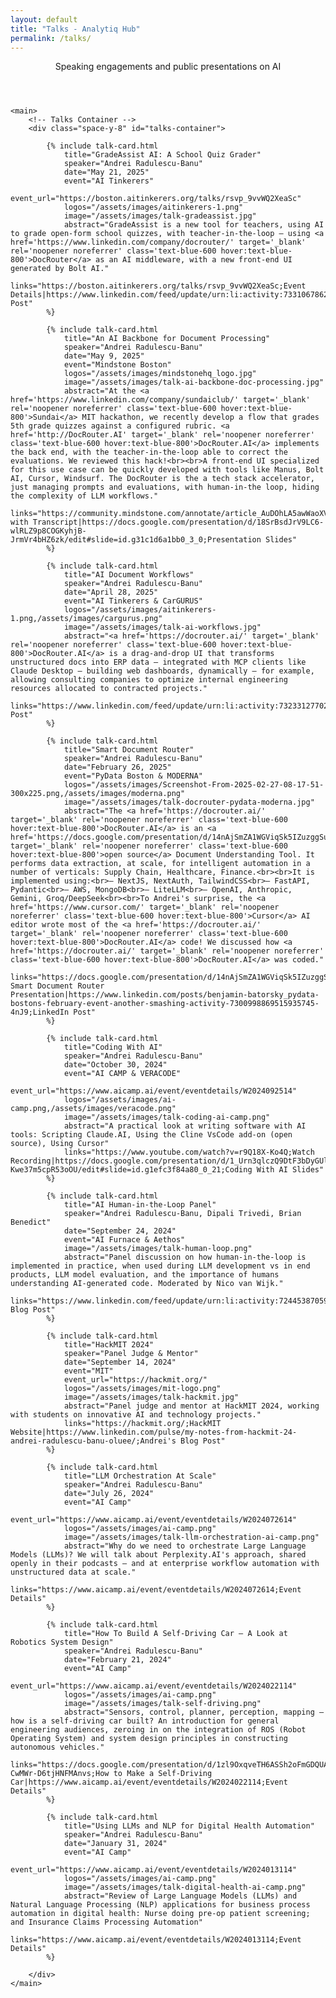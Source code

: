 ```yaml
---
layout: default
title: "Talks - Analytiq Hub"
permalink: /talks/
---
```


<div class="max-w-6xl mx-auto px-4 sm:px-6 md:px-8 py-4 md:py-12">
    <!-- Header -->
    <header class="mb-12 pb-8 border-b border-gray-200">
        <p class="text-gray-600 text-xl leading-relaxed">
            Speaking engagements and public presentations on AI
        </p>
    </header>

    <main>
        <!-- Talks Container -->
        <div class="space-y-8" id="talks-container">
            
            {% include talk-card.html 
                title="GradeAssist AI: A School Quiz Grader"
                speaker="Andrei Radulescu-Banu"
                date="May 21, 2025"
                event="AI Tinkerers"
                event_url="https://boston.aitinkerers.org/talks/rsvp_9vvWQ2XeaSc"
                logos="/assets/images/aitinkerers-1.png"
                image="/assets/images/talk-gradeassist.jpg"
                abstract="GradeAssist is a new tool for teachers, using AI to grade open-form school quizzes, with teacher-in-the-loop – using <a href='https://www.linkedin.com/company/docrouter/' target='_blank' rel='noopener noreferrer' class='text-blue-600 hover:text-blue-800'>DocRouter</a> as an AI middleware, with a new front-end UI generated by Bolt AI."
                links="https://boston.aitinkerers.org/talks/rsvp_9vvWQ2XeaSc;Event Details|https://www.linkedin.com/feed/update/urn:li:activity:7331067862704402432/;LinkedIn Post"
            %}

            {% include talk-card.html 
                title="An AI Backbone for Document Processing"
                speaker="Andrei Radulescu-Banu"
                date="May 9, 2025"
                event="Mindstone Boston"
                logos="/assets/images/mindstonehq_logo.jpg"
                image="/assets/images/talk-ai-backbone-doc-processing.jpg"
                abstract="At the <a href='https://www.linkedin.com/company/sundaiclub/' target='_blank' rel='noopener noreferrer' class='text-blue-600 hover:text-blue-800'>Sundai</a> MIT hackathon, we recently develop a flow that grades 5th grade quizzes against a configured rubric. <a href='http://DocRouter.AI' target='_blank' rel='noopener noreferrer' class='text-blue-600 hover:text-blue-800'>DocRouter.AI</a> implements the back end, with the teacher-in-the-loop able to correct the evaluations. We reviewed this hack!<br><br>A front-end UI specialized for this use case can be quickly developed with tools like Manus, Bolt AI, Cursor, Windsurf. The DocRouter is the a tech stack accelerator, just managing prompts and evaluations, with human-in-the loop, hiding the complexity of LLM workflows."
                links="https://community.mindstone.com/annotate/article_AuDOhLA5awWaoXV98L;Recording with Transcript|https://docs.google.com/presentation/d/18SrBsdJrV9LC6-wlRLZ9p8COGKyhjB-JrmVr4bHZ6zk/edit#slide=id.g31c1d6a1bb0_3_0;Presentation Slides"
            %}

            {% include talk-card.html 
                title="AI Document Workflows"
                speaker="Andrei Radulescu-Banu"
                date="April 28, 2025"
                event="AI Tinkerers & CarGURUS"
                logos="/assets/images/aitinkerers-1.png,/assets/images/cargurus.png"
                image="/assets/images/talk-ai-workflows.jpg"
                abstract="<a href='https://docrouter.ai/' target='_blank' rel='noopener noreferrer' class='text-blue-600 hover:text-blue-800'>DocRouter.AI</a> is a drag-and-drop UI that transforms unstructured docs into ERP data – integrated with MCP clients like Claude Desktop – building web dashboards, dynamically – for example, allowing consulting companies to optimize internal engineering resources allocated to contracted projects."
                links="https://www.linkedin.com/feed/update/urn:li:activity:7323312770257481728/;LinkedIn Post"
            %}

            {% include talk-card.html 
                title="Smart Document Router"
                speaker="Andrei Radulescu-Banu"
                date="February 26, 2025"
                event="PyData Boston & MODERNA"
                logos="/assets/images/Screenshot-From-2025-02-27-08-17-51-300x225.png,/assets/images/moderna.png"
                image="/assets/images/talk-docrouter-pydata-moderna.jpg"
                abstract="The <a href='https://docrouter.ai/' target='_blank' rel='noopener noreferrer' class='text-blue-600 hover:text-blue-800'>DocRouter.AI</a> is an <a href='https://docs.google.com/presentation/d/14nAjSmZA1WGViqSk5IZuzggSuJZQPYrwTGsPjO6FPfU' target='_blank' rel='noopener noreferrer' class='text-blue-600 hover:text-blue-800'>open source</a> Document Understanding Tool. It performs data extraction, at scale, for intelligent automation in a number of verticals: Supply Chain, Healthcare, Finance.<br><br>It is implemented using:<br>– NextJS, NextAuth, TailwindCSS<br>– FastAPI, Pydantic<br>– AWS, MongoDB<br>– LiteLLM<br>– OpenAI, Anthropic, Gemini, Groq/DeepSeek<br><br>To Andrei's surprise, the <a href='https://www.cursor.com/' target='_blank' rel='noopener noreferrer' class='text-blue-600 hover:text-blue-800'>Cursor</a> AI editor wrote most of the <a href='https://docrouter.ai/' target='_blank' rel='noopener noreferrer' class='text-blue-600 hover:text-blue-800'>DocRouter.AI</a> code! We discussed how <a href='https://docrouter.ai/' target='_blank' rel='noopener noreferrer' class='text-blue-600 hover:text-blue-800'>DocRouter.AI</a> was coded."
                links="https://docs.google.com/presentation/d/14nAjSmZA1WGViqSk5IZuzggSuJZQPYrwTGsPjO6FPfU;PyData Smart Document Router Presentation|https://www.linkedin.com/posts/benjamin-batorsky_pydata-bostons-february-event-another-smashing-activity-7300998869515935745-4nJ9;LinkedIn Post"
            %}

            {% include talk-card.html 
                title="Coding With AI"
                speaker="Andrei Radulescu-Banu"
                date="October 30, 2024"
                event="AI CAMP & VERACODE"
                event_url="https://www.aicamp.ai/event/eventdetails/W2024092514"
                logos="/assets/images/ai-camp.png,/assets/images/veracode.png"
                image="/assets/images/talk-coding-ai-camp.png"
                abstract="A practical look at writing software with AI tools: Scripting Claude.AI, Using the Cline VsCode add-on (open source), Using Cursor"
                links="https://www.youtube.com/watch?v=r9Q18X-Ko4Q;Watch Recording|https://docs.google.com/presentation/d/1_Urn3qlczQ9DtF3bDyGUl1_B0q7-Kwe37m5cpR53oOU/edit#slide=id.g1efc3f84a80_0_21;Coding With AI Slides"
            %}

            {% include talk-card.html 
                title="AI Human-in-the-Loop Panel"
                speaker="Andrei Radulescu-Banu, Dipali Trivedi, Brian Benedict"
                date="September 24, 2024"
                event="AI Furnace & Aethos"
                image="/assets/images/talk-human-loop.png"
                abstract="Panel discussion on how human-in-the-loop is implemented in practice, when used during LLM development vs in end products, LLM model evaluation, and the importance of humans understanding AI-generated code. Moderated by Nico van Wijk."
                links="https://www.linkedin.com/feed/update/urn:li:activity:7244538705946771456/;Andrei's Blog Post"
            %}

            {% include talk-card.html 
                title="HackMIT 2024"
                speaker="Panel Judge & Mentor"
                date="September 14, 2024"
                event="MIT"
                event_url="https://hackmit.org/"
                logos="/assets/images/mit-logo.png"
                image="/assets/images/talk-hackmit.jpg"
                abstract="Panel judge and mentor at HackMIT 2024, working with students on innovative AI and technology projects."
                links="https://hackmit.org/;HackMIT Website|https://www.linkedin.com/pulse/my-notes-from-hackmit-24-andrei-radulescu-banu-oluee/;Andrei's Blog Post"
            %}

            {% include talk-card.html 
                title="LLM Orchestration At Scale"
                speaker="Andrei Radulescu-Banu"
                date="July 26, 2024"
                event="AI Camp"
                event_url="https://www.aicamp.ai/event/eventdetails/W2024072614"
                logos="/assets/images/ai-camp.png"
                image="/assets/images/talk-llm-orchestration-ai-camp.png"
                abstract="Why do we need to orchestrate Large Language Models (LLMs)? We will talk about Perplexity.AI's approach, shared openly in their podcasts – and at enterprise workflow automation with unstructured data at scale."
                links="https://www.aicamp.ai/event/eventdetails/W2024072614;Event Details"
            %}

            {% include talk-card.html 
                title="How To Build A Self-Driving Car – A Look at Robotics System Design"
                speaker="Andrei Radulescu-Banu"
                date="February 21, 2024"
                event="AI Camp"
                event_url="https://www.aicamp.ai/event/eventdetails/W2024022114"
                logos="/assets/images/ai-camp.png"
                image="/assets/images/talk-self-driving.png"
                abstract="Sensors, control, planner, perception, mapping – how is a self-driving car built? An introduction for general engineering audiences, zeroing in on the integration of ROS (Robot Operating System) and system design principles in constructing autonomous vehicles."
                links="https://docs.google.com/presentation/d/1zl9OxqveTH6ASSh2oFmGDQUA-CwMWr-D6tjHNFMAnvs;How to Make a Self-Driving Car|https://www.aicamp.ai/event/eventdetails/W2024022114;Event Details"
            %}

            {% include talk-card.html 
                title="Using LLMs and NLP for Digital Health Automation"
                speaker="Andrei Radulescu-Banu"
                date="January 31, 2024"
                event="AI Camp"
                event_url="https://www.aicamp.ai/event/eventdetails/W2024013114"
                logos="/assets/images/ai-camp.png"
                image="/assets/images/talk-digital-health-ai-camp.png"
                abstract="Review of Large Language Models (LLMs) and Natural Language Processing (NLP) applications for business process automation in digital health: Nurse doing pre-op patient screening; and Insurance Claims Processing Automation"
                links="https://www.aicamp.ai/event/eventdetails/W2024013114;Event Details"
            %}

        </div>
    </main>
</div>
